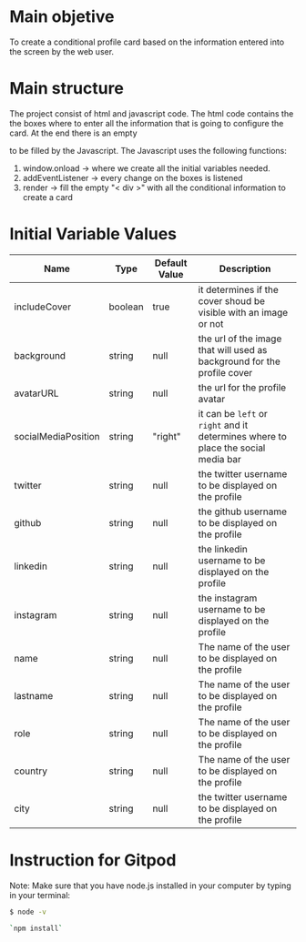# Main objetive
To create a conditional profile card based on the information entered into the screen by the web user.

# Main structure
The project consist of html and javascript code.
The html code contains the the boxes where to enter all the information that is going to configure the card. At the end there is an empty <div> to be filled by the Javascript.
The Javascript uses the following functions:
1. window.onload -> where we create all the initial variables needed.
2. addEventListener -> every change on the boxes is listened 
3. render -> fill the empty "< div >" with all the conditional information to create a card


# Initial Variable Values

| Name | Type | Default Value | Description |
| --- | --- | --- | --- |
| includeCover | boolean | true | it determines if the cover shoud be visible with an image or not |
| background | string | null | the url of the image that will used as background for the profile cover |
| avatarURL | string | null | the url for the profile avatar |
| socialMediaPosition | string | "right" | it can be `left` or `right` and it determines where to place the social media bar |
| twitter | string | null | the twitter username to be displayed on the profile |
| github | string | null | the github username to be displayed on the profile |
| linkedin | string | null | the linkedin username to be displayed on the profile |
| instagram | string | null | the instagram username to be displayed on the profile |
| name | string | null | The name of the user to be displayed on the profile |
| lastname | string | null | The name of the user to be displayed on the profile |
| role | string | null | The name of the user to be displayed on the profile |
| country | string | null | The name of the user to be displayed on the profile |
| city | string | null | the twitter username to be displayed on the profile |


# Instruction for Gitpod
Note: Make sure that you have node.js installed in your computer by typing in your terminal:

```bash
$ node -v

`npm install`




